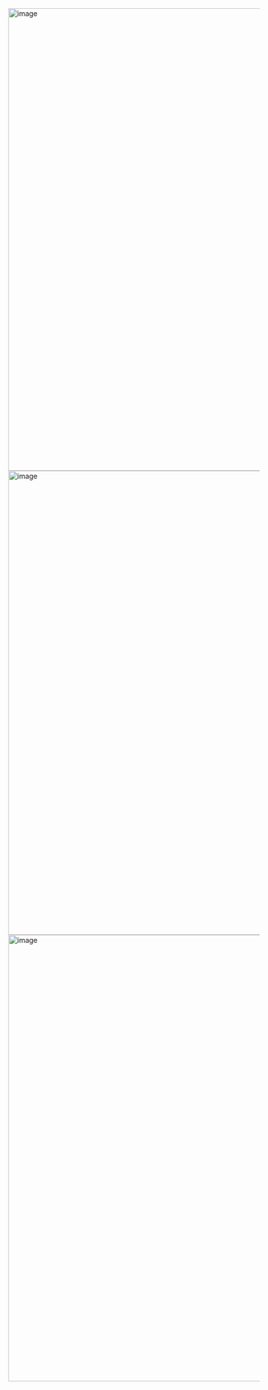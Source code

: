 <img width="1715" height="927" alt="image" src="https://github.com/user-attachments/assets/ab544a48-c3df-4c9f-a670-bd0d22aa7ce5" />   
<img width="1577" height="930" alt="image" src="https://github.com/user-attachments/assets/8ee6a0a1-6075-4fb2-86a1-bee1027b4ccf" />
<img width="1918" height="895" alt="image" src="https://github.com/user-attachments/assets/1be6287d-2f67-4424-82e6-3b5bdef8787e" />


